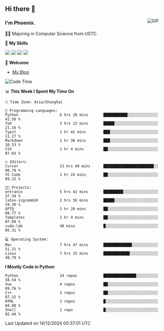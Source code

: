 ## Hi there 👋
<img align="right" alt="GIF" src="https://raw.githubusercontent.com/JoeyBling/JoeyBling/master/pic/pusheencode.gif" />

### I'm Phoenix.

👨‍🎓 Majoring in Computer Science from USTC.

🌟 **My Skills**

![](https://img.shields.io/badge/-Python-3e74a2?style=flat-square&logo=Python&logoColor=fff)
![](https://img.shields.io/badge/-C++-9f62a5?style=flat&logo=cplusplus&logoColor=white)
![](https://img.shields.io/badge/-Linux-185886?style=flat-square&logo=Linux&logoColor=fff)
![](https://img.shields.io/badge/-Rust-ff4136?style=flat-square&logo=Rust&logoColor=fff)

💬 **Welcome**

- [My Blog](https://ysy-phoenix.github.io/)

<!--START_SECTION:waka-->
![Code Time](http://img.shields.io/badge/Code%20Time-1%2C029%20hrs%2033%20mins-blue)

📊 **This Week I Spent My Time On** 

```text
🕑︎ Time Zone: Asia/Shanghai

💬 Programming Languages: 
Python                   6 hrs 28 mins       ███████████░░░░░░░░░░░░░░   42.56 % 
TeX                      3 hrs 13 mins       █████░░░░░░░░░░░░░░░░░░░░   21.16 % 
Typst                    1 hr 42 mins        ███░░░░░░░░░░░░░░░░░░░░░░   11.27 % 
Markdown                 1 hr 36 mins        ███░░░░░░░░░░░░░░░░░░░░░░   10.53 % 
CSV                      1 hr 4 mins         ██░░░░░░░░░░░░░░░░░░░░░░░   07.03 % 

🔥 Editors: 
Cursor                   13 hrs 49 mins      ███████████████████████░░   90.78 % 
VS Code                  1 hr 24 mins        ██░░░░░░░░░░░░░░░░░░░░░░░   09.22 % 

🐱‍💻 Projects: 
entrance                 5 hrs 41 mins       █████████░░░░░░░░░░░░░░░░   37.34 % 
latex-sigcomm18          2 hrs 56 mins       █████░░░░░░░░░░░░░░░░░░░░   19.30 % 
GPTQ                     1 hr 20 mins        ██░░░░░░░░░░░░░░░░░░░░░░░   08.77 % 
Templates                1 hr 4 mins         ██░░░░░░░░░░░░░░░░░░░░░░░   07.09 % 
cuda-lab                 48 mins             █░░░░░░░░░░░░░░░░░░░░░░░░   05.31 % 

💻 Operating System: 
Mac                      7 hrs 47 mins       █████████████░░░░░░░░░░░░   51.21 % 
Linux                    7 hrs 25 mins       ████████████░░░░░░░░░░░░░   48.79 % 
```

**I Mostly Code in Python** 

```text
Python                   24 repos            ███████████████░░░░░░░░░░   58.54 % 
Vue                      4 repos             ██░░░░░░░░░░░░░░░░░░░░░░░   09.76 % 
C++                      3 repos             ██░░░░░░░░░░░░░░░░░░░░░░░   07.32 % 
HTML                     2 repos             █░░░░░░░░░░░░░░░░░░░░░░░░   04.88 % 
Shell                    1 repo              █░░░░░░░░░░░░░░░░░░░░░░░░   02.44 % 
```




 Last Updated on 14/12/2024 00:37:01 UTC
<!--END_SECTION:waka-->

<!--
**ysy-phoenix/ysy-phoenix** is a ✨ _special_ ✨ repository because its `README.md` (this file) appears on your GitHub profile.

Here are some ideas to get you started:

- 🔭 I’m currently working on ...
- 🌱 I’m currently learning ...
- 👯 I’m looking to collaborate on ...
- 🤔 I’m looking for help with ...
- 💬 Ask me about ...
- 📫 How to reach me: ...
- 😄 Pronouns: ...
- ⚡ Fun fact: ...
-->
